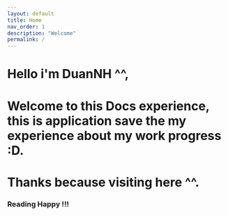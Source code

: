 ```yaml
---
layout: default
title: Home
nav_order: 1
description: "Welcome"
permalink: /
---
```


# Hello i'm DuanNH ^^,

# Welcome to this Docs experience, this is application save the my experience about my work progress :D.

# Thanks because visiting  here ^^.

### Reading Happy !!!